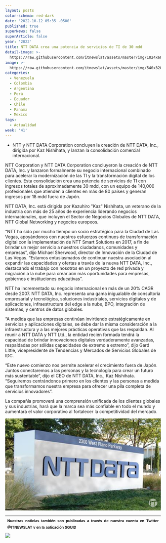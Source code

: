 ```yaml
---
layout: posts
color-schema: red-dark
date: '2022-10-12 05:35 -0500'
published: true
superNews: false
superArticle: false
year: '2022'
title: NTT DATA crea una potencia de servicios de TI de 30 mdd
detail-image: >-
  https://raw.githubusercontent.com/itnewslat/assets/master/img/1024x680/ntt-data-g.jpg
image: >-
  https://raw.githubusercontent.com/itnewslat/assets/master/img/540x320/ntt-data-p.jpg
categories:
  - Venezuela
  - Colombia
  - Argentina
  - Perú
  - Ecuador
  - Chile
  - Panama
  - Mexico
tags:
  - Actualidad
week: '41'
---
```

- NTT y NTT DATA Corporation concluyen la creación de NTT DATA, Inc., dirigida por Kaz Nishihata, y lanzan la consolidación comercial internacional.

NTT Corporation y NTT DATA Corporation concluyeron la creación de NTT DATA, Inc. y lanzaron formalmente su negocio internacional combinado para acelerar la modernización de las TI y la transformación digital de los clientes. Esta consolidación crea una potencia de servicios de TI con ingresos totales de aproximadamente 30 mdd, con un equipo de 140,000 profesionales que atienden a clientes en más de 80 países y generan ingresos por 18 mdd fuera de Japón.

NTT DATA, Inc. está dirigida por Kazuhiro "Kaz" Nishihata, un veterano de la industria con más de 25 años de experiencia liderando negocios internacionales, que incluyen el Sector de Negocios Globales de NTT DATA, NTT Global Networking y negocios europeos.

“NTT ha sido por mucho tiempo un socio estratégico para la Ciudad de Las Vegas, apoyándonos con nuestros esfuerzos continuos de transformación digital con la implementación de NTT Smart Solutions en 2017, a fin de brindar un mejor servicio a nuestros ciudadanos, comunidades y empresas”, dijo Michael Sherwood, director de Innovación de la Ciudad de Las Vegas. “Estamos entusiasmados de continuar nuestra asociación al expandir las capacidades y ofertas a través de la nueva NTT DATA, Inc., destacando el trabajo con nosotros en un proyecto de red privada y migración a la nube para crear aún más oportunidades para empresas, gobiernos e instituciones educativas”.

NTT ha incrementado su negocio internacional en más de un 20% CAGR desde 2007. NTT DATA, Inc. representa una gama inigualable de consultoría empresarial y tecnológica, soluciones industriales, servicios digitales y de aplicaciones, infraestructura del edge a la nube, BPO, integración de sistemas, y centros de datos globales.

“A medida que las empresas continúan invirtiendo estratégicamente en servicios y aplicaciones digitales, se debe dar la misma consideración a la infraestructura y a las mejores prácticas operativas que las respaldan. Al reunir a NTT DATA y NTT Ltd., la entidad recién formada tendrá la capacidad de brindar innovaciones digitales verdaderamente avanzadas, respaldadas por sólidas capacidades de extremo a extremo”, dijo Gard Little, vicepresidente de Tendencias y Mercados de Servicios Globales de IDC.

“Este nuevo comienzo nos permite acelerar el crecimiento fuera de Japón. Juntos conectaremos a las personas y la tecnología para crear un futuro más sustentable”, dijo el CEO de NTT DATA, Inc., Kaz Nishihata. “Seguiremos centrándonos primero en los clientes y las personas a medida que transformamos nuestra empresa para ofrecer una pila completa de servicios innovadores”.

La compañía promoverá una comprensión unificada de los clientes globales y sus industrias, hará que la marca sea más confiable en todo el mundo y aumentará el valor corporativo al fortalecer la competitividad del mercado.

![](https://raw.githubusercontent.com/itnewslat/assets/master/img/540x320/ntt-data-p.jpg)

<table style="height: 42px;" width="569">
<tbody>
<tr>
<td style="text-align: justify;"><sub><strong>Nuestras noticias también son publicadas a través de nuestra cuenta en Twitter <a href="https://twitter.com/itnewslat?lang=es">@ITNEWSLAT</a> y en la aplicación <a href="https://squidapp.co/en/">SQUID</a></strong></sub></td>
</tr>
</tbody>
</table>

<img src="https://tracker.metricool.com/c3po.jpg?hash=56f88a41e39ab42c063cc51676587a04"/>